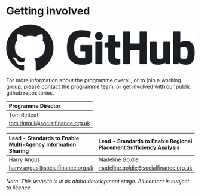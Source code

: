 <div class="top">
    <h1>Getting involved</h1>
    <div class="tags">
        <a id="github-link" href="https://github.com/SocialCareData">
            <img id="github-image" src="../images/logos/GitHub_Lockup_Dark.png"/>
        </a>
    </div>
</div>

For more information about the programme overall, or to join a working group, please contact the programme team, or get involved with our public github repositories.


|**Programme Director**|
|:-|
|Tom Rintoul|
|[tom.rintoul@socialfinance.org.uk](mailto:tom.rintoul@socialfinance.org.uk)|

|**Lead - Standards to Enable Multi-Agency Information Sharing**| **Lead - Standards to Enable Regional Placement Sufficiency Analysis** |
|:-|:-|
|Harry Angus|Madeline Goldie|
|[harry.angus@socialfinance.org.uk](mailto:harry.angus@socialfinance.org.uk)|[madeline.goldie@socialfinance.org.uk](mailto:madeline.goldie@socialfinance.org.uk)|

*Note: This website is in its alpha development stage. All content is subject to licence.*